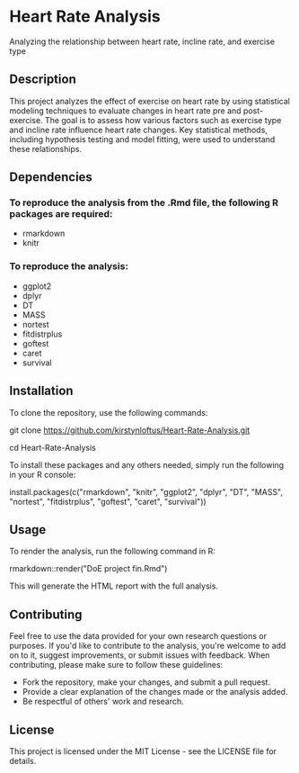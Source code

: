 # Heart Rate Analysis
Analyzing the relationship between heart rate, incline rate, and exercise type

## Description
This project analyzes the effect of exercise on heart rate by using statistical modeling techniques to evaluate changes in heart rate pre and post-exercise. The goal is to assess how various factors such as exercise type and incline rate influence heart rate changes. Key statistical methods, including hypothesis testing and model fitting, were used to understand these relationships.

## Dependencies
### To reproduce the analysis from the .Rmd file, the following R packages are required:
- rmarkdown 
- knitr

### To reproduce the analysis:
- ggplot2
- dplyr
- DT
- MASS
- nortest
- fitdistrplus
- goftest
- caret
- survival

## Installation
To clone the repository, use the following commands:  

git clone https://github.com/kirstynloftus/Heart-Rate-Analysis.git  

cd Heart-Rate-Analysis

To install these packages and any others needed, simply run the following in your R console:  

install.packages(c("rmarkdown", "knitr", "ggplot2", "dplyr", "DT", "MASS", "nortest", "fitdistrplus", "goftest", "caret", "survival"))

## Usage
To render the analysis, run the following command in R:  

rmarkdown::render("DoE project fin.Rmd")  

This will generate the HTML report with the full analysis.

## Contributing
Feel free to use the data provided for your own research questions or purposes. If you'd like to contribute to the analysis, you're welcome to add on to it, suggest improvements, or submit issues with feedback. When contributing, please make sure to follow these guidelines:

- Fork the repository, make your changes, and submit a pull request.
- Provide a clear explanation of the changes made or the analysis added.
- Be respectful of others' work and research.
  
## License
This project is licensed under the MIT License - see the LICENSE file for details.
